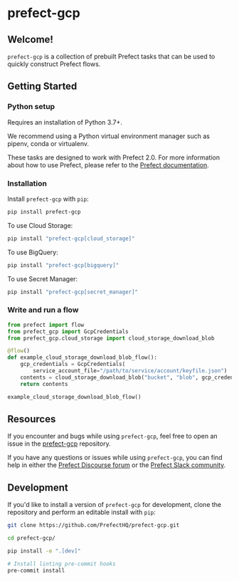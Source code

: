 # prefect-gcp

## Welcome!

`prefect-gcp` is a collection of prebuilt Prefect tasks that can be used to quickly construct Prefect flows.

## Getting Started

### Python setup

Requires an installation of Python 3.7+.

We recommend using a Python virtual environment manager such as pipenv, conda or virtualenv.

These tasks are designed to work with Prefect 2.0. For more information about how to use Prefect, please refer to the [Prefect documentation](https://orion-docs.prefect.io/).

### Installation

Install `prefect-gcp` with `pip`:

```bash
pip install prefect-gcp
```

To use Cloud Storage:
```bash
pip install "prefect-gcp[cloud_storage]"
```

To use BigQuery:

```bash
pip install "prefect-gcp[bigquery]"
```

To use Secret Manager:
```bash
pip install "prefect-gcp[secret_manager]"
```

### Write and run a flow

```python
from prefect import flow
from prefect_gcp import GcpCredentials
from prefect_gcp.cloud_storage import cloud_storage_download_blob

@flow()
def example_cloud_storage_download_blob_flow():
    gcp_credentials = GcpCredentials(
        service_account_file="/path/to/service/account/keyfile.json")
    contents = cloud_storage_download_blob("bucket", "blob", gcp_credentials)
    return contents

example_cloud_storage_download_blob_flow()
```

## Resources

If you encounter and bugs while using `prefect-gcp`, feel free to open an issue in the [prefect-gcp](https://github.com/PrefectHQ/prefect-gcp) repository.

If you have any questions or issues while using `prefect-gcp`, you can find help in either the [Prefect Discourse forum](https://discourse.prefect.io/) or the [Prefect Slack community](https://prefect.io/slack).

## Development

If you'd like to install a version of `prefect-gcp` for development, clone the repository and perform an editable install with `pip`:

```bash
git clone https://github.com/PrefectHQ/prefect-gcp.git

cd prefect-gcp/

pip install -e ".[dev]"

# Install linting pre-commit hooks
pre-commit install
```

